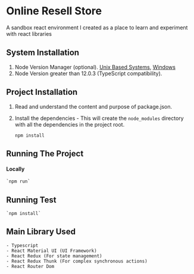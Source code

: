 # Online Resell Store

A sandbox react environment I created as a place to learn and experiment with react libraries

## System Installation

1. Node Version Manager (optional). [Unix Based Systems](https://github.com/nvm-sh/nvm), [Windows](https://github.com/coreybutler/nvm-windows)
2. Node Version greater than 12.0.3 (TypeScript compatibility).

## Project Installation

1. Read and understand the content and purpose of package.json.
2. Install the dependencies - This will create the `node_modules` directory with all the dependencies in the project root.

    ```
    npm install
    ```
## Running The Project
#### Locally
    `npm run`
    
## Running Test
    `npm install`

## Main Library Used
    - Typescript
    - React Material UI (UI Framework) 
    - React Redux (For state management)
    - React Redux Thunk (For complex synchronous actions)
    - React Router Dom 
